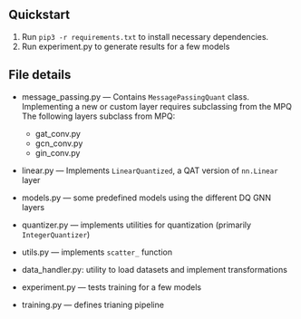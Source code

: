 ## Quickstart
1. Run `pip3 -r requirements.txt` to install necessary dependencies.
2. Run experiment.py to generate results for a few models

## File details
- message_passing.py — Contains `MessagePassingQuant` class. Implementing a new or custom layer requires subclassing from the MPQ The following layers subclass from MPQ:
    - gat_conv.py
    - gcn_conv.py
    - gin_conv.py

- linear.py — Implements `LinearQuantized`, a QAT version of `nn.Linear` layer
- models.py — some predefined models using the different DQ GNN layers
- quantizer.py — implements utilities for quantization (primarily `IntegerQuantizer`)
- utils.py — implements `scatter_` function
- data_handler.py: utility to load datasets and implement transformations
- experiment.py — tests training for a few models
- training.py — defines trianing pipeline
